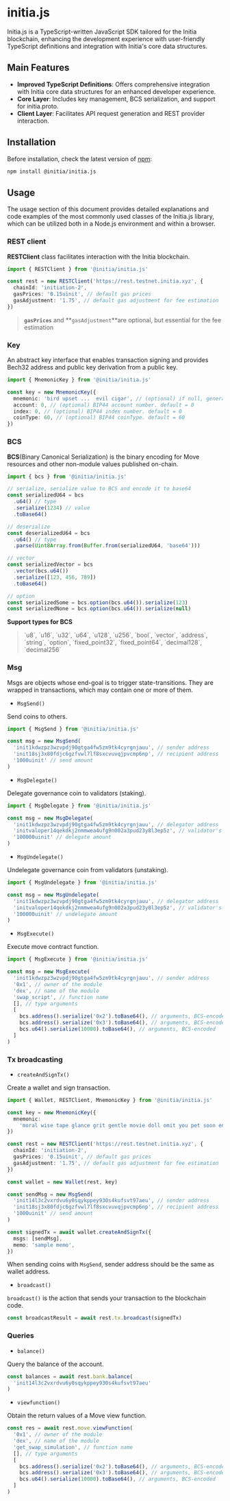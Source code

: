 # initia.js

Initia.js is a TypeScript-written JavaScript SDK tailored for the Initia blockchain, enhancing the development experience with user-friendly TypeScript definitions and integration with Initia's core data structures.

## Main Features

- **Improved TypeScript Definitions**: Offers comprehensive integration with Initia core data structures for an enhanced developer experience.
- **Core Layer**: Includes key management, BCS serialization, and support for initia.proto.
- **Client Layer**: Facilitates API request generation and REST provider interaction.

## Installation

Before installation, check the latest version of [npm](https://www.npmjs.com/package/@initia/initia.js):&#x20;

```bash
npm install @initia/initia.js
```

## Usage

The usage section of this document provides detailed explanations and code examples of the most commonly used classes of the Initia.js library, which can be utilized both in a Node.js environment and within a browser.

### REST client&#x20;

**RESTClient** class facilitates interaction with the Initia blockchain.

```typescript
import { RESTClient } from '@initia/initia.js'

const rest = new RESTClient('https://rest.testnet.initia.xyz', {
  chainId: 'initiation-2',
  gasPrices: '0.15uinit', // default gas prices
  gasAdjustment: '1.75', // default gas adjustment for fee estimation
})
```

> **`gasPrices`** and **`gasAdjustment`**are optional, but essential for the fee estimation

### Key

An abstract key interface that enables transaction signing and provides Bech32 address and public key derivation from a public key.&#x20;

```typescript
import { MnemonicKey } from '@initia/initia.js'

const key = new MnemonicKey({
  mnemonic: 'bird upset ...  evil cigar', // (optional) if null, generate a new Mnemonic key
  account: 0, // (optional) BIP44 account number. default = 0
  index: 0, // (optional) BIP44 index number. default = 0
  coinType: 60, // (optional) BIP44 coinType. default = 60
})
```

### BCS

**BCS**(Binary Canonical Serialization) is the binary encoding for Move resources and other non-module values published on-chain. &#x20;

```typescript
import { bcs } from '@initia/initia.js'

// serialize, serialize value to BCS and encode it to base64
const serializedU64 = bcs
  .u64() // type
  .serialize(1234) // value
  .toBase64()

// deserialize
const deserializedU64 = bcs
  .u64() // type
  .parse(Uint8Array.from(Buffer.from(serializedU64, 'base64')))

// vector
const serializedVector = bcs
  .vector(bcs.u64())
  .serialize([123, 456, 789])
  .toBase64()

// option
const serializedSome = bcs.option(bcs.u64()).serialize(123)
const serializedNone = bcs.option(bcs.u64()).serialize(null)
```

**Support types for BCS**

> \`u8\`, \`u16\`, \`u32\`, \`u64\`, \`u128\`, \`u256\`, \`bool\`, \`vector\`, \`address\`, \`string\`, \`option\`, \`fixed_point32\`, \`fixed_point64\`, \`decimal128\`, \`decimal256\`

### Msg&#x20;

Msgs are objects whose end-goal is to trigger state-transitions. They are wrapped in transactions, which may contain one or more of them.

- `MsgSend()`&#x20;

Send coins to others.

```typescript
import { MsgSend } from '@initia/initia.js'

const msg = new MsgSend(
  'init1kdwzpz3wzvpdj90gtga4fw5zm9tk4cyrgnjauu', // sender address
  'init18sj3x80fdjc6gzfvwl7lf8sxcvuvqjpvcmp6np', // recipient address
  '1000uinit' // send amount
)
```

- `MsgDelegate()`

Delegate governance coin to validators (staking).

```typescript
import { MsgDelegate } from '@initia/initia.js'

const msg = new MsgDelegate(
  'init1kdwzpz3wzvpdj90gtga4fw5zm9tk4cyrgnjauu', // delegator address
  'initvaloper14qekdkj2nmmwea4ufg9n002a3pud23y8l3ep5z', // validator's operator (valoper) address
  '100000uinit' // delegate amount
)
```

- `MsgUndelegate()`

Undelegate governance coin from validators (unstaking).

```typescript
import { MsgUndelegate } from '@initia/initia.js'

const msg = new MsgUndelegate(
  'init1kdwzpz3wzvpdj90gtga4fw5zm9tk4cyrgnjauu', // delegator address
  'initvaloper14qekdkj2nmmwea4ufg9n002a3pud23y8l3ep5z', // validator's operator (valoper) address
  '100000uinit' // undelegate amount
)
```

- `MsgExecute()`

Execute move contract function.

```typescript
import { MsgExecute } from '@initia/initia.js'

const msg = new MsgExecute(
  'init1kdwzpz3wzvpdj90gtga4fw5zm9tk4cyrgnjauu', // sender address
  '0x1', // owner of the module
  'dex', // name of the module
  'swap_script', // function name
  [], // type arguments
  [
    bcs.address().serialize('0x2').toBase64(), // arguments, BCS-encoded
    bcs.address().serialize('0x3').toBase64(), // arguments, BCS-encoded
    bcs.u64().serialize(10000).toBase64(), // arguments, BCS-encoded
  ]
)
```

### Tx broadcasting&#x20;

- `createAndSignTx()`

Create a wallet and sign transaction. &#x20;

```typescript
import { Wallet, RESTClient, MnemonicKey } from '@initia/initia.js'

const key = new MnemonicKey({
  mnemonic:
    'moral wise tape glance grit gentle movie doll omit you pet soon enter year funny gauge digital supply cereal city ring egg repair coyote',
})

const rest = new RESTClient('https://rest.testnet.initia.xyz', {
  chainId: 'initiation-2',
  gasPrices: '0.15uinit', // default gas prices
  gasAdjustment: '1.75', // default gas adjustment for fee estimation
})

const wallet = new Wallet(rest, key)

const sendMsg = new MsgSend(
  'init14l3c2vxrdvu6y0sqykppey930s4kufsvt97aeu', // sender address
  'init18sj3x80fdjc6gzfvwl7lf8sxcvuvqjpvcmp6np', // recipient address
  '1000uinit' // send amount
)

const signedTx = await wallet.createAndSignTx({
  msgs: [sendMsg],
  memo: 'sample memo',
})
```

When sending coins with `MsgSend`, sender address should be the same as wallet address.

- `broadcast()`

`broadcast()` is the action that sends your transaction to the blockchain code.

```typescript
const broadcastResult = await rest.tx.broadcast(signedTx)
```

### Queries&#x20;

- `balance()`

Query the balance of the account.

```typescript
const balances = await rest.bank.balance(
  'init14l3c2vxrdvu6y0sqykppey930s4kufsvt97aeu'
)
```

- `viewfunction()`

Obtain the return values of a Move view function.

```typescript
const res = await rest.move.viewFunction(
  '0x1', // owner of the module
  'dex', // name of the module
  'get_swap_simulation', // function name
  [], // type arguments
  [
    bcs.address().serialize('0x2').toBase64(), // arguments, BCS-encoded
    bcs.address().serialize('0x3').toBase64(), // arguments, BCS-encoded
    bcs.u64().serialize(10000).toBase64(), // arguments, BCS-encoded
  ]
)
```
